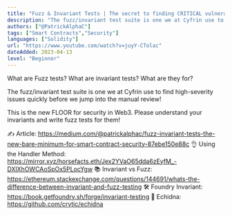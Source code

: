 ```yaml
---
title: "Fuzz & Invariant Tests | The secret to finding CRITICAL vulnerabilities faster"
description: "The fuzz/invariant test suite is one we at Cyfrin use to find high-severity issues quickly before we jump into the manual review!"
authors: ["@PatrickAlphaC"]
tags: ["Smart Contracts","Security"]
languages: ["Solidity"]
url: "https://www.youtube.com/watch?v=juyY-CTolac"
dateAdded: 2023-04-13
level: "Beginner"
---
```


What are Fuzz tests?
What are invariant tests?
What are they for? 

The fuzz/invariant test suite is one we at Cyfrin use to find high-severity issues quickly before we jump into the manual review!

This is the new FLOOR for security in Web3. Please understand your invariants and write fuzz tests for them! 

✍️ Article: https://medium.com/@patrickalphac/fuzz-invariant-tests-the-new-bare-minimum-for-smart-contract-security-87ebe150e88c
👌 Using the Handler Method: https://mirror.xyz/horsefacts.eth/Jex2YVaO65dda6zEyfM_-DXlXhOWCAoSpOx5PLocYgw
📚 Invariant vs Fuzz: https://ethereum.stackexchange.com/questions/144691/whats-the-difference-between-invariant-and-fuzz-testing
🛠️ Foundry Invariant: https://book.getfoundry.sh/forge/invariant-testing
🦔 Echidna: https://github.com/crytic/echidna